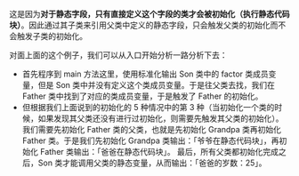这是因为**对于静态字段，只有直接定义这个字段的类才会被初始化（执行静态代码块）**。因此通过其子类来引用父类中定义的静态字段，只会触发父类的初始化而不会触发子类的初始化。

对面上面的这个例子，我们可以从入口开始分析一路分析下去：

* 首先程序到 main 方法这里，使用标准化输出 Son 类中的 factor 类成员变量，但是 Son 类中并没有定义这个类成员变量。于是往父类去找，我们在 Father 类中找到了对应的类成员变量，于是触发了 Father 的初始化。
* 但根据我们上面说到的初始化的 5 种情况中的第 3 种（当初始化一个类的时候，如果发现其父类还没有进行过初始化，则需要先触发其父类的初始化）。我们需要先初始化 Father 类的父类，也就是先初始化 Grandpa 类再初始化 Father 类。于是我们先初始化 Grandpa 类输出：「爷爷在静态代码块」，再初始化 Father 类输出：「爸爸在静态代码块」。
最后，所有父类都初始化完成之后，Son 类才能调用父类的静态变量，从而输出：「爸爸的岁数：25」。

